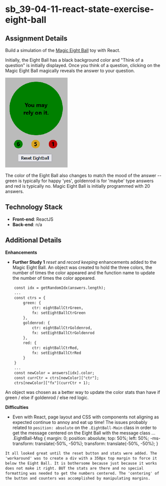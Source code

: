 # sb_39-04-11-react-state-exercise-eight-ball

## Assignment Details

Build a simulation of the [Magic Eight Ball](https://shop.mattel.com/shop/en-us/ms/magic-8-ball-retro-style-dhw39) toy with React.

Initially, the Eight Ball has a black background color and "Think of a question" is initially displayed. Once you think of a question, clicking on the Magic Eight Ball magically reveals the answer to your question. 

![Magic Eight Ball](./src/static/MagicEightBall.png)

The color of the Eight Ball also changes to match the mood of the answer -- green is typically for happy 'yes', goldenrod is for 'maybe' type answers and red is typically no. Magic Eight Ball is initially programmed with 20 answers.

 
## Technology Stack
- **Front-end**: ReactJS
- **Back-end**: n/a


## Additional Details

**Enhancements**
- **Further Study 1** *reset* and *record keeping* enhancements added to the Magic Eight Ball. An object was created to hold the three colors, the number of times the color appeared and the function name to update the number of times the color appeared. 
```
    const idx = getRandomIdx(answers.length);
    ...
    const ctrs = {
        green: {
            ctr: eightBallCtrGreen,
            fx: setEightBallCtrGreen
        },
        goldenrod: {
            ctr: eightBallCtrGoldenrod,
            fx: setEightBallCtrGoldenrod
        },
        red: {
            ctr: eightBallCtrRed,
            fx: setEightBallCtrRed
        }
    }
    ...
    const newColor = answers[idx].color;
    const currCtr = ctrs[newColor]["ctr"];
    ctrs[newColor]["fx"](currCtr + 1);
```
An object was chosen as a better way to update the color stats than have if green / else if goldenrod / else red logic.


**Difficulties**
- Even with React, page layout and CSS with components not aligning as expected continue to annoy and eat up time! The issues probably related to 
`position: absolute` on the `.EightBall-Main` class in order to get the message centered on the Eight Ball with the message class
...
.EightBall-Msg {
    margin: 0;
    position: absolute;
    top: 50%;
    left: 50%;
    -ms-transform: translate(-50%, -50%);
    transform: translate(-50%, -50%);
}
```
It all looked great until the reset button and stats were added. The 'workaround' was to create a div with a 350px top margin to force it below the Eight Ball. It is bothersome because just because it works does not make it right. BUT the stats are there and no special formatting was needed to get the numbers centered. The 'centering' of the button and counters was accomplished by manipulating margins.

